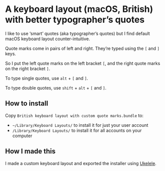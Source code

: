 # A keyboard layout (macOS, British) with better typographer’s quotes

I like to use ‘smart’ quotes (aka typographer’s quotes) but I find default macOS keyboard layout counter-intuitive.

Quote marks come in pairs of left and right. They’re typed using the `[` and `]` keys.

So I put the left quote marks on the left bracket `[`, and the right quote marks on the right bracket `]`.

To type single quotes, use `alt` + `[` and `]`.

To type double quotes, use `shift` + `alt` + `[` and `]`.

## How to install

Copy `British keyboard layout with custom quote marks.bundle` to:

- `~/Library/Keyboard Layouts/` to install it for just your user account
- `/Library/Keyboard Layouts/` to install it for all accounts on your computer

## How I made this

I made a custom keyboard layout and exported the installer using [Ukelele](http://scripts.sil.org/cms/scripts/page.php?site_id=nrsi&id=ukelele).
